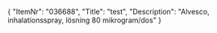 {
  "ItemNr": "036688",
  "Title": "test",
  "Description": "Alvesco, inhalationsspray, lösning 80 mikrogram/dos"
}